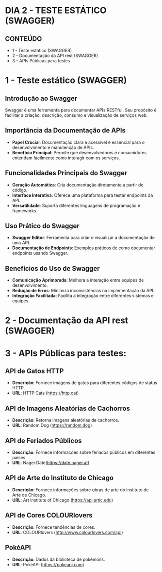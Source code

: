 # DIA 2 - TESTE ESTÁTICO (SWAGGER)

## CONTEÚDO

* 1 - Teste estático (SWAGGER)
* 2 - Documentação da API rest (SWAGGER)
* 3 - APIs Públicas para testes

# 1 - Teste estático (SWAGGER)

## Introdução ao Swagger
Swagger é uma ferramenta para documentar APIs RESTful. Seu propósito é facilitar a criação, descrição, consumo e visualização de serviços web.

## Importância da Documentação de APIs
- **Papel Crucial**: Documentação clara e acessível é essencial para o desenvolvimento e manutenção de APIs.
- **Benefício Principal**: Permite que desenvolvedores e consumidores entendam facilmente como interagir com os serviços.

## Funcionalidades Principais do Swagger
- **Geração Automática**: Cria documentação diretamente a partir do código.
- **Interface Interativa**: Oferece uma plataforma para testar endpoints da API.
- **Versatilidade**: Suporta diferentes linguagens de programação e frameworks.

## Uso Prático do Swagger
- **Swagger Editor**: Ferramenta para criar e visualizar a documentação de uma API.
- **Documentação de Endpoints**: Exemplos práticos de como documentar endpoints usando Swagger.

## Benefícios do Uso de Swagger
- **Comunicação Aprimorada**: Melhora a interação entre equipes de desenvolvimento.
- **Redução de Erros**: Minimiza inconsistências na implementação da API.
- **Integração Facilitada**: Facilita a integração entre diferentes sistemas e equipes.

# 2 - Documentação da API rest (SWAGGER)

# 3 - APIs Públicas para testes:

## API de Gatos HTTP
- **Descrição**: Fornece imagens de gatos para diferentes códigos de status HTTP.
- **URL**: HTTP Cats (https://http.cat)

## API de Imagens Aleatórias de Cachorros
- **Descrição**: Retorna imagens aleatórias de cachorros.
- **URL**: Random Dog (https://random.dog)

## API de Feriados Públicos
- **Descrição**: Fornece informações sobre feriados públicos em diferentes países.
- **URL**: Nager.Date(https://date.nager.at)

## API de Arte do Instituto de Chicago
- **Descrição**: Fornece informações sobre obras de arte do Instituto de Arte de Chicago.
- **URL**: Art Institute of Chicago (https://api.artic.edu)

## API de Cores COLOURlovers
- **Descrição**: Fornece tendências de cores.
- **URL**: COLOURlovers (http://www.colourlovers.com/api)

## PokéAPI
- **Descrição**: Dados da biblioteca de pokémons.
- **URL**: PokéAPI (https://pokeapi.com)